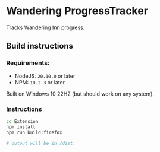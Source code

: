 # Wandering ProgressTracker

Tracks Wandering Inn progress.

## Build instructions

### Requirements:

- NodeJS: `20.10.0` or later
- NPM: `10.2.3` or later

Built on Windows 10 22H2 (but should work on any system).

### Instructions

```bash
cd Extension
npm install
npm run build:firefox

# output will be in /dist.
```